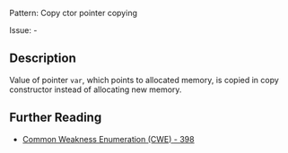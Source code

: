 Pattern: Copy ctor pointer copying

Issue: -

## Description

Value of pointer `var`, which points to allocated memory, is copied in copy constructor instead of allocating new memory.

## Further Reading

* [Common Weakness Enumeration (CWE) - 398](https://cwe.mitre.org/data/definitions/398.html)